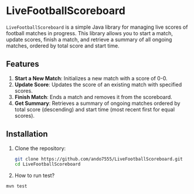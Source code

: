 # LiveFootballScoreboard

`LiveFootballScoreboard` is a simple Java library for managing live scores of football matches in progress. This library allows you to start a match, update scores, finish a match, and retrieve a summary of all ongoing matches, ordered by total score and start time.

## Features

1. **Start a New Match**: Initializes a new match with a score of 0-0.
2. **Update Score**: Updates the score of an existing match with specified scores.
3. **Finish Match**: Ends a match and removes it from the scoreboard.
4. **Get Summary**: Retrieves a summary of ongoing matches ordered by total score (descending) and start time (most recent first for equal scores).

## Installation

1. Clone the repository:

   ```bash
   git clone https://github.com/ando7555/LiveFootballScoreboard.git
   cd LiveFootballScoreboard
2. How to run test?
  ```bash
mvn test
